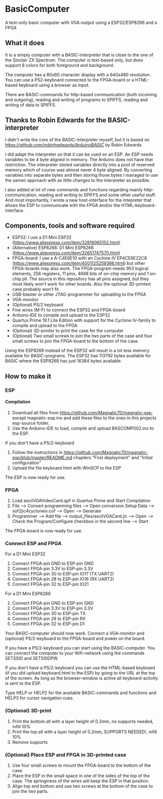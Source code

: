 # BasicComputer
A text-only basic computer with VGA-output using a ESP32/ESP8266 and a FPGA

## What it does
It is a simply computer with a BASIC-interpreter that is close to the one of the Sinclair ZX Spectrum. The computer is text-based only, but does support 8 colors for both foreground and background.

The computer has a 80x60 character display with a 640x480 resolution. You can use a PS2-keyboard connected to the FPGA-board or a HTML-based keyboard using a browser as input.

There are BASIC-commands for http-based communication (both incoming and outgoing), reading and writing of programs to SPIFFS, reading and writing of data to SPIFFS.

## Thanks to Robin Edwards for the BASIC-interpreter
I didn't write the core of the BASIC-interpreter myself, but it is based on https://github.com/robinhedwards/ArduinoBASIC by Robin Edwards.

I did adapt the interpreter so that it can be used on an ESP. An ESP needs variables to be 4 byte aligned in memory. The Arduino does not have that restriction. The interpreter stored variables directly into a pool of reserved memory which of course was almost never 4 byte aligned. By converting variables into separate bytes and then storing those bytes I managed to use the samen approach with as little changes to the interpreter as possible.

I also added al lot of new commands and functions regarding mainly http-communication, reading and writing to SPIFFS and some other useful stuff. And most importantly, I wrote a new host-interface for the intepreter that allows the ESP to communicate with the FPGA and/or the HTML-keyboard-interface.

## Components, tools and software required
* ESP32: I use a D1 Mini ESP32 (https://www.aliexpress.com/item/32816065152.html)
* (Alternative) ESP8266: D1 Mini ESP8266 (https://www.aliexpress.com/item/32651747570.html)
* FPGA-board:  I use a A-C4E6E10 with an Cyclone IV EP4CE6E22C8 (https://www.aliexpress.com/item/4001125259366.html) but other FPGA-boards may also work. The FPGA-program needs 953 logical elements, 258 registers, 11 pins, 4688 bits of on-chip memory and 1 on-chip pll. The source in this repository has all pins assigned, but they most likely won't work for other boards. Also the optional 3D-printed case probably won't fit.
* USB-blaster or other JTAG-programmer for uploading to the FPGA
* VGA-monitor
* (Optional) PS/2 keyboard
* Five wires (M-F) to connect the ESP32 and FPGA-board
* Arduino-IDE to compile and upload to the ESP32
* Quartus Prime 19.1 Lite Edition with support for the Cyclone IV-family to compile and upload to the FPGA
* (Optional) 3D-printer to print the case for the computer
* (Optional) Two small screws to join the two parts of the case and four small screws to join the FPGA-board to the bottom of the case.

Using the ESP8266 instead of the ESP32 will result in a lot less memory available for BASIC-programs. The ESP32 has 113792 bytes available for BASIC where the ESP8266 has just 16384 bytes available.

## How to make it
### ESP
#### Compilation
1. Download all files from https://github.com/Magnatic70/magnatic-esp, except magnatic-esp.ino and add these files to the ones in this projects esp-source folder.
1. Use the Arduino-IDE to load, compile and upload BASCOMP002.ino to the ESP.

If you don't have a PS/2-keyboard
1. Follow the instructions in https://github.com/Magnatic70/magnatic-esp/blob/master/README.md chapters "First deployment" and "Initial configuration"
1. Upload the file keyboard.html with WinSCP to the ESP

The ESP is now ready for use.

### FPGA
1. Load asciiVGAVideoCard.qpf in Quartus Prime and Start Compilation
1. File --> Convert programming files --> Open conversion Setup Data -->  sof2jic4cycloneiv.cof --> Open --> Generate
1. Programmer --> Add file --> output_files/asciiVGACard.jic --> Open --> Check the Program/Configure checkbox in the second line --> Start

The FPGA-board is now ready for use.

### Connect ESP and FPGA
For a D1 Mini ESP32
1. Connect FPGA-pin GND to ESP-pin GND
1. Connect FPGA-pin 3.3V to ESP-pin 3.3V
1. Connect FPGA-pin 30 to ESP-pin IO17 (TX UART2)
1. Connect FPGA-pin 28 to ESP-pin IO16 (RX UART2)
1. Connect FPGA-pin 32 to ESP-pin IO21

For a D1 Mini ESP8266
1. Connect FPGA-pin GND to ESP-pin GND
1. Connect FPGA-pin 3.3V to ESP-pin 3.3V
1. Connect FPGA-pin 30 to ESP-pin TX
1. Connect FPGA-pin 28 to ESP-pin RX
1. Connect FPGA-pin 32 to ESP-pin D1

Your BASIC-computer should now work. Connect a VGA-monitor and (optional) PS/2-keyboard to the FPGA-board and power on the board.

If you have a PS/2-keyboard you can start using the BASIC-computer. You can connect the computer to your Wifi-network using the commands SETSSID and SETSSIDPW.

If you don't have a PS/2-keyboard you can use the HTML-based keyboard (if you did upload keyboard.html to the ESP) by going to the URL at the top of the screen. As long as the browser-window is active all keyboard-activity is sent to the ESP.

Type HELP or HELP2 for the available BASIC-commands and functions and HELP3 for cursor navigation cues.

### (Optional) 3D-print
1. Print the bottom.stl with a layer height of 0.2mm, no supports needed, infill 10%
1. Print the top.stl with a layer height of 0.2mm, SUPPORTS NEEDED!, infill 10%
1. Remove supports

### (Optional) Place ESP and FPGA in 3D-printed case
1. Use four small screws to mount the FPGA-board to the bottom of the case.
1. Place the ESP in the small space in one of the sides of the top of the case. The springiness of the wires will keep the ESP in that position.
1. Align top and bottom and use two screws at the bottom of the case to join the two parts.
